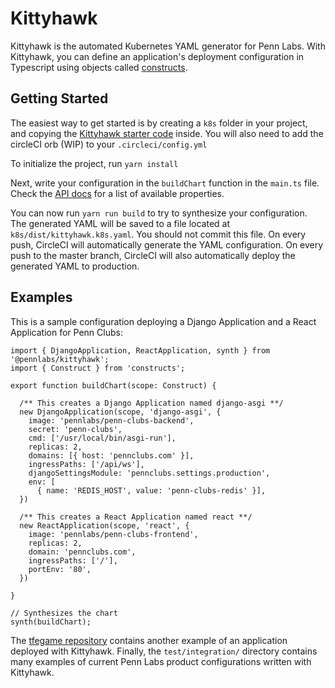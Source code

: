 # Kittyhawk

Kittyhawk is the automated Kubernetes YAML generator for Penn Labs. 
With Kittyhawk, you can define an application's deployment configuration in Typescript using objects called [constructs](https://cdk8s.io/docs/v1.0.0-beta.3/concepts/constructs/).

## Getting Started

The easiest way to get started is by creating a `k8s` folder in your project, and copying the [Kittyhawk starter code](https://github.com/pennlabs/kittyhawk-template) inside. You will also need to add the circleCI orb (WIP) to your ```.circleci/config.yml```

To initialize the project, run ```yarn install``` 

Next, write your configuration in the ```buildChart``` function in the ```main.ts``` file. Check the [API docs](API.md) for a list of available properties. 

You can now run `yarn run build` to try to synthesize your configuration. The generated YAML will be saved to a file located at `k8s/dist/kittyhawk.k8s.yaml`. You should not commit this file. On every push, CircleCI will automatically generate the YAML configuration. On every push to the master branch, CircleCI will also automatically deploy the generated YAML to production.


## Examples

This is a sample configuration deploying a Django Application and a React Application for Penn Clubs:

```
import { DjangoApplication, ReactApplication, synth } from '@pennlabs/kittyhawk';
import { Construct } from 'constructs'; 

export function buildChart(scope: Construct) {

  /** This creates a Django Application named django-asgi **/
  new DjangoApplication(scope, 'django-asgi', {
    image: 'pennlabs/penn-clubs-backend',
    secret: 'penn-clubs',
    cmd: ['/usr/local/bin/asgi-run'],
    replicas: 2,
    domains: [{ host: 'pennclubs.com' }],
    ingressPaths: ['/api/ws'],
    djangoSettingsModule: 'pennclubs.settings.production',
    env: [
      { name: 'REDIS_HOST', value: 'penn-clubs-redis' }],
  })

  /** This creates a React Application named react **/
  new ReactApplication(scope, 'react', {
    image: 'pennlabs/penn-clubs-frontend',
    replicas: 2,
    domain: 'pennclubs.com',
    ingressPaths: ['/'],
    portEnv: '80',
  })

}

// Synthesizes the chart
synth(buildChart);

```

The [tfegame repository](https://github.com/pennlabs/tfegame) contains another example of an application deployed with Kittyhawk. Finally, the `test/integration/` directory contains many examples of current Penn Labs product configurations written with Kittyhawk.